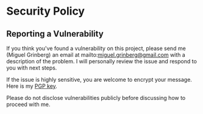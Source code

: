 # Security Policy

## Reporting a Vulnerability

If you think you've found a vulnerability on this project, please send me (Miguel Grinberg) an email at mailto:miguel.grinberg@gmail.com with a description of the problem. I will personally review the issue and respond to you with next steps.

If the issue is highly sensitive, you are welcome to encrypt your message. Here is my [PGP key](http://pgp.mit.edu/pks/lookup?search=miguel.grinberg%40gmail.com&op=index).

Please do not disclose vulnerabilities publicly before discussing how to proceed with me.

